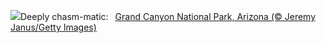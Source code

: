![](https://www.bing.com/th?id=OHR.GrandCanyonWinter_EN-US3010552047_UHD.jpg&w=1000)Deeply chasm-matic:&nbsp;&ensp;[Grand Canyon National Park, Arizona (© Jeremy Janus/Getty Images)](https://www.bing.com/th?id=OHR.GrandCanyonWinter_EN-US3010552047_UHD.jpg)
<br><br/>
